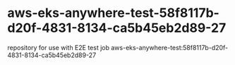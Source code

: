 # aws-eks-anywhere-test-58f8117b-d20f-4831-8134-ca5b45eb2d89-27
repository for use with E2E test job aws-eks-anywhere-test:58f8117b-d20f-4831-8134-ca5b45eb2d89-27
